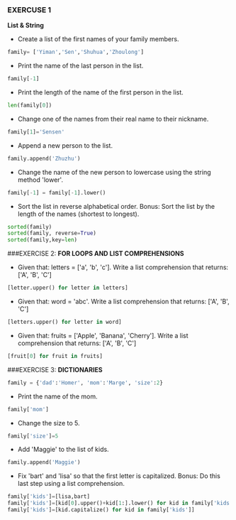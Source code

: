 ### EXERCUSE 1
**List & String**
* Create a list of the first names of your family members.
```python
family= ['Yiman','Sen','Shuhua','Zhoulong']
```
* Print the name of the last person in the list.
```python
family[-1]
```
* Print the length of the name of the first person in the list.
```python
len(family[0])
```
* Change one of the names from their real name to their nickname.
```python
family[1]='Sensen'
```
* Append a new person to the list.
```python
family.append('Zhuzhu')
```
* Change the name of the new person to lowercase using the string method 'lower'.
```python
family[-1] = family[-1].lower()
```
* Sort the list in reverse alphabetical order.
Bonus: Sort the list by the length of the names (shortest to longest).
```python
sorted(family)
sorted(family, reverse=True)
sorted(family,key=len)
```

###EXERCISE 2:
**FOR LOOPS AND LIST COMPREHENSIONS**
* Given that: letters = ['a', 'b', 'c']. Write a list comprehension that returns: ['A', 'B', 'C']
```python
[letter.upper() for letter in letters]
```
* Given that: word = 'abc'. Write a list comprehension that returns: ['A', 'B', 'C']
```python
[letters.upper() for letter in word]
```
* Given that: fruits = ['Apple', 'Banana', 'Cherry']. Write a list comprehension that returns: ['A', 'B', 'C']
```python
[fruit[0] for fruit in fruits]
```
###EXERCISE 3:
**DICTIONARIES**
```python 
family = {'dad':'Homer', 'mom':'Marge', 'size':2}
```
* Print the name of the mom.
```python 
family['mom']
```
* Change the size to 5.
```python
family['size']=5
```
* Add 'Maggie' to the list of kids.
```python 
family.append('Maggie')
```
* Fix 'bart' and 'lisa' so that the first letter is capitalized.
Bonus: Do this last step using a list comprehension.
```python 
family['kids']=[lisa,bart]
family['kids']=[kid[0].upper()+kid[1:].lower() for kid in family['kids']]
family['kids']=[kid.capitalize() for kid in family['kids']]
```
